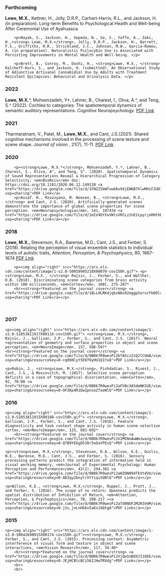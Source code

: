<html> 
	<head>
	<title>Matthew X. Lowe</title>
	</head>
	<body>
<br>
<br>
<h3>Forthcoming</h3>
			<p><strong> Lowe, M.X.</strong>, Kettner, H., Jolly, D.R.P., Carhart-Harris, R.L., and Jackson, H.(in preparation). Long-term Benefits to Psychological Health and Well-being After Ceremonial Use of Ayahuasca. </p>
		
		<p>Nayak, S., Jackson, H., Sepeda, N., So, S., Yaffe, A., Zaki, H.,<strong> Lowe, M.X.</strong>, Jolly, D.R.P., Jackson, H., Barrett, F.S., Griffiths, R.R., Strickland, J.C., Johnson, M.W., Garcia-Romeu, A. (in preparation). Naturalistic Psilocybin Use is Associated with Persisting Improvements in Mental Health and Well-being. </p>
		
		<p>Brett, B., Conroy, M., Doshi, H., <strong>Lowe, M.X., </strong> Kalcheff-Korn, S., and Jackson, H. (submitted). An Observational Study of Adjunctive Artisanal Cannabidiol Use by Adults with Treatment Resistant Epilepsies: Behavioral and Urinalysis Data. </p> 
<h3>2022</h3>

<p><strong>Lowe, M.X.</strong>*, Mohsenzadeh, Y*, Lahner, B., Charest, I., Oliva, A.^, and Teng, S.^ (2022). Cochlea to categories: The spatiotemporal dynamics of semantic auditory representations. <em>Cognitive Neuropsychology. </em><a href="https://drive.google.com/file/d/1QMwy9DS5p4gR-Uauj61pYtUBe7QUpW2_/view?usp=sharing">PDF Link</a> </p>

<h3>2021</h3>

<p>Tharmaratnam, V., Patel, M., <strong>Lowe, M.X.</strong>, and Cant, J.S.(2021). Shared cognitive mechanisms involved in the processing of scene texture and scene shape. <em> Journal of vision </em>, 21(7), 11-11. <a href="https://drive.google.com/file/d/1xdWr8yVReKOrtQwWXaedjn2wKqixrHQF/view?usp=sharing">PDF Link</a></p>

<h3>2020</h3>

		<p><strong>Lowe, M.X.*</strong>, Mohsenzadeh, Y.*, Lahner, B., Charest, I., Oliva, A^, and Teng, S^. (2020). Spatiotemporal Dynamics of Sound Representations Reveal a Hierarchical Progression of Category Selectivity. <em>BioRxiv</em> doi: https://doi.org/10.1101/2020.06.12.149120 <a href="https://drive.google.com/file/d/1FNZI5bWfuw66s94jEW6B7klwMHiF2UD1/view?usp=sharing">PDF Link</a>
		<p>Assaf. H., Mzozoyana, M. Noesen, B., <strong>Lowe, M.X., </strong> and Cant, J.S. (2020). Artificially-generated scenes demonstrate the importance of global scene properties for scene perception. <em>Neuropsychologia</em>, 141, 107434 <a href="https://drive.google.com/file/d/1mIV4DYXxVWtsVRCLz2nE2cpyrjoRHthB/view?usp=sharing">PDF Link</a></p>

<h3>2018</h3>
		<p><strong>Lowe, M.X., </strong> Stevenson, R.A., Barense, M.D., Cant, J.S., and Ferber, S. (2018). Relating the perception of visual ensemble statistics to individual levels of autistic traits, <em>Attention, Perception, & Psychophysics</em>, 80, 1667-1674 <a href="https://drive.google.com/file/d/1I6O9iZv6ADdyw3iFdDxKHFTFlWmo4E9_/view?usp=sharing">PDF Link</a></p>
		
		<p><img align="right" src="https://ars.els-cdn.com/content/image/1-s2.0-S0010945218X00070-cov150h.gif"> <p><strong>Lowe, M.X., </strong> Rajsic, J., Ferber, S., and Walther, D.B. (2018). Discriminating scene categories from brain activity within 100 milliseconds, <em>Cortex</em>, 106C, 275-287*
		<br><strong>*Featured on the journal cover</strong> <a href="https://drive.google.com/file/d/1BLLHLRK4jqbsN6x92eggpSorurFbD0lc/view?usp=sharing">PDF Link</a></p>
<br>
<h3>2017</h3>
		
	<p><img align="right" src="https://ars.els-cdn.com/content/image/1-s2.0-S1053811917X00116-cov150h.gif"> <strong>Lowe, M.X.</strong>, Rajsic, J., Gallivan, J.P., Ferber, S., and Cant, J.S. (2017). Neural representation of geometry and surface properties in object and scene perception, <em>NeuroImage</em>, 157, 586-597* 
	<br><strong>*Featured on the journal cover</strong> <a href="https://drive.google.com/file/d/0B0k7R9wesPi2bTA5czZzQ2lCUm8/view?usp=sharing&resourcekey=0-cq0bNlyt5E6fOyHU1Q1YuQ">PDF Link</a></p>

	<p>Robin, J., <strong>Lowe, M.X.</strong>, Pishdadian, S., Rivest, J., Cant, J.S., & Moscovitch, M. (2017). Selective scene perception deficits in a case of topographical disorientation, <em>Cortex</em>, 92, 70-80 <a href="https://drive.google.com/file/d/0B0k7R9wesPi2aFhBcXA5dmNKSUE/view?usp=sharing&resourcekey=0-OFZKp4R1DwIpnsoZfaoWlQ">PDF Link</a></p>
<h3>2016</h3>
		
	<p><img align="right" src="https://ars.els-cdn.com/content/image/1-s2.0-S1053811915X00188-cov150h.gif"> <strong>Lowe, M.X.</strong>, Gallivan, J.P., Ferber, S., and Cant, J.S. (2016). Feature diagnosticity and task context shape activity in human scene-selective cortex, <em>NeuroImage</em>, 125, 681-692* 
		<br><strong>*Featured on the journal cover</strong> <a href="https://drive.google.com/file/d/0B0k7R9wesPi2V2M5NnAwWmJwazg/view?usp=sharing&resourcekey=0-Q7B9YE6gD538r5oDaYPEsQ">PDF Link</a></p>

	<p><strong>Lowe, M.X.</strong>, Stevenson, R.A., Wilson, K.E., Ouslis, N.E., Barense, M.D., Cant, J.S., and Ferber, S. (2016). Sensory processing patterns predict the integration of information held in visual working memory, <em>Journal of Experimental Psychology: Human Perception and Performance</em>, 42(2), 294-301 <a href="https://drive.google.com/file/d/0B0k7R9wesPi2aHZON094TkVtdVU/view?usp=sharing&resourcekey=0-ADZqy2bnylrVtYiqiVUBlQ">PDF Link</a></p>
	
	<p>Wilson, K.E., <strong>Lowe, M.X.</strong>, Ruppel, J., Pratt, J., and Ferber, S. (2016). The scope of no return: Openness predicts the spatial distribution of Inhibition of Return, <em>Attention, Perception, & Psychophysics</em>, 78, 209-217 ><a href="https://drive.google.com/file/d/0B0k7R9wesPi2aTd0NUF2M2R3VmM/view?usp=sharing&resourcekey=0-jSu_jnLnHG6v5aEnJdQtgA">PDF Link</a></p>
<h3>2015</h3>
		
	<p><img align="right" src="https://ars.els-cdn.com/content/image/1-s2.0-S0042698915X00174-cov150h.gif"><strong>Lowe, M.X.</strong>, Ferber, S., and Cant, J.S. (2015). Processing context: Asymmetric interference of visual form and texture in object and scene interactions, <em>Vision Research</em>, 117, 34-40*	
		<br><strong>*Featured on the journal cover</strong> <a href="https://drive.google.com/file/d/0B0k7R9wesPi2VjQwSnBOX2I1OEE/view?usp=sharing&resourcekey=0-JEjHCBtcBCi56IJHwTRXdg">PDF Link</a></p>
		<br>
		<br>  

  
